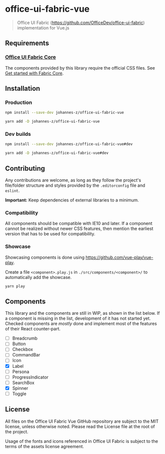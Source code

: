 # office-ui-fabric-vue

> Office UI Fabric (https://github.com/OfficeDev/office-ui-fabric)
> implementation for Vue.js

## Requirements

### [Office UI Fabric Core](https://github.com/OfficeDev/office-ui-fabric-core)

The components provided by this library require the official CSS files. See [Get
started with Fabric Core](https://developer.microsoft.com/en-us/fabric#/get-started).

## Installation

### Production

```sh
npm install --save-dev johannes-z/office-ui-fabric-vue
```

```sh
yarn add -D johannes-z/office-ui-fabric-vue
```

### Dev builds

```sh
npm install --save-dev johannes-z/office-ui-fabric-vue#dev
```

```sh
yarn add -D johannes-z/office-ui-fabric-vue#dev
```

## Contributing

Any contributions are welcome, as long as they follow the project's file/folder
structure and styles provided by the `.editorconfig` file and `eslint`.

**Important:** Keep dependencies of external libraries to a minimum.

### Compatibility

All components should be compatible with IE10 and later. If a component cannot
be realized without newer CSS features, then mention the earliest version that
has to be used for compatibility.

### Showcase

Showcasing components is done using https://github.com/vue-play/vue-play.

Create a file `<component>.play.js` in `./src/components/<component>/` to
automatically add the showcase.

```sh
yarn play
```

## Components

This library and the components are still in WIP, as shown in the list below.
If a component is missing in the list, development of it has not started yet.
Checked components are *mostly* done and implement most of the features of their
React counter-part.

- [ ] Breadcrumb
- [ ] Button
- [ ] Checkbox
- [ ] CommandBar
- [ ] Icon
- [x] Label
- [ ] Persona
- [ ] ProgressIndicator
- [ ] SearchBox
- [x] Spinner
- [ ] Toggle

## License

All files on the Office UI Fabric Vue GitHub repository are subject to the MIT
license, unless otherwise noted. Please read the License file at the root of the
project.

Usage of the fonts and icons referenced in Office UI Fabric is subject to the
terms of the assets license agreement.
